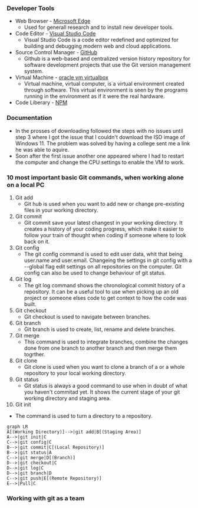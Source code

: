 ### Developer Tools

- Web Browser - [Microsoft Edge](https://www.microsoft.com/sv-se/edge?form=MA13FJ)
  - Used for generall research and to install new developer tools.
- Code Editor - [Visual Studio Code](https://code.visualstudio.com/)
  - Visual Studio Code is a code editor redefined and optimized for building and debugging modern web and cloud applications.
- Source Control Manager - [GitHub](https://github.com/)
  - Github is a web-based and centralized version history repository for software development projects that use the Git version management system.
- Virtual Machine - [oracle vm virtualbox](https://www.virtualbox.org/)
  - Virtual machine, virtual computer, is a virtual environment created through software. This virtual environment is seen by the programs running in the environment as if it were the real hardware.
- Code Liberary - [NPM](https://www.npmjs.com/)

### Documentation

- In the prosses of downloading followed the steps with no issues until step 3 where I got the issue that I couldn't download the ISO image of Windows 11. The problem was solved by having a college sent me a link he was able to aquire.
- Soon after the first issue another one appeared where I had to restart the computer and change the CPU settings to enable the VM to work.

### 10 most important basic Git commands, when working alone on a local PC

1. Git add
   - Git hub is used when you want to add new or change pre-existing files in your working directory.
2. Git commit
   - Git commit save your latest changest in your working directory. It creates a history of your coding progress, which make it easier to follow your train of thought when coding if someone where to look back on it.
3. Git config
   - The git config command is used to edit user data, whit that being user.name and user.email. Changeing the settings in git config with a --global flag edit settings on all repositories on the computer. Git config can also be used to change behaviour of git status.
4. Git log
   - The git log command shows the chronological commit history of a repository. It can be a useful tool to use when picking up an old project or someone elses code to get context to how the code was built.
5. Git checkout
   - Git checkout is used to navigate between branches.
6. Git branch
   - Git branch is used to create, list, rename and delete branches.
7. Git merge
   - This command is used to integrate branches, combine the changes done from one branch to another branch and then merge them togrther.
8. Git clone
   - Git clone is used when you want to clone a branch of a or a whole repository to your local working directory.
9. Git status
   - Git status is always a good command to use when in doubt of what you haven't commitad yet. It shows the current stage of your git working directory and staging area.
10. Git init

- The command is used to turn a directory to a repository.

```mermaid
graph LR
A[(Working Directory)]-->|git add|B[(Staging Area)]
A-->|git init|C
C-->|git config|C
B-->|git commit|C[(Local Repository)]
B-->|git status|A
C-->|git merge|D[(Branch)]
D-->|git checkout|C
D-->|git log|C
D-->|git branch|D
C-->|git push|E[(Remote Repository)]
E-->|Pull|C
```

### Working with git as a team
